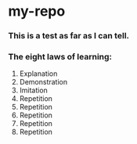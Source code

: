 # my-repo

### This is a test as far as I can tell.

### The eight laws of learning:
1. Explanation
2. Demonstration
3. Imitation
4. Repetition
5. Repetition
6. Repetition
7. Repetition
8. Repetition


